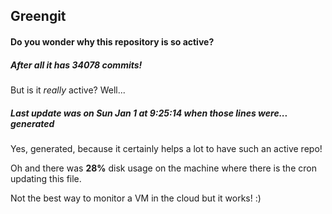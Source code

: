 ## Greengit

#### Do you wonder why this repository is so active?

##### After all it has 34078 commits!

But is it *really* active? Well...

##### Last update was on Sun Jan 1 at 9:25:14 when those lines were... generated

Yes, generated, because it certainly helps a lot to have such an active repo!

Oh and there was **28%** disk usage on the machine
where there is the cron updating this file.

Not the best way to monitor a VM in the cloud but it works! :)
